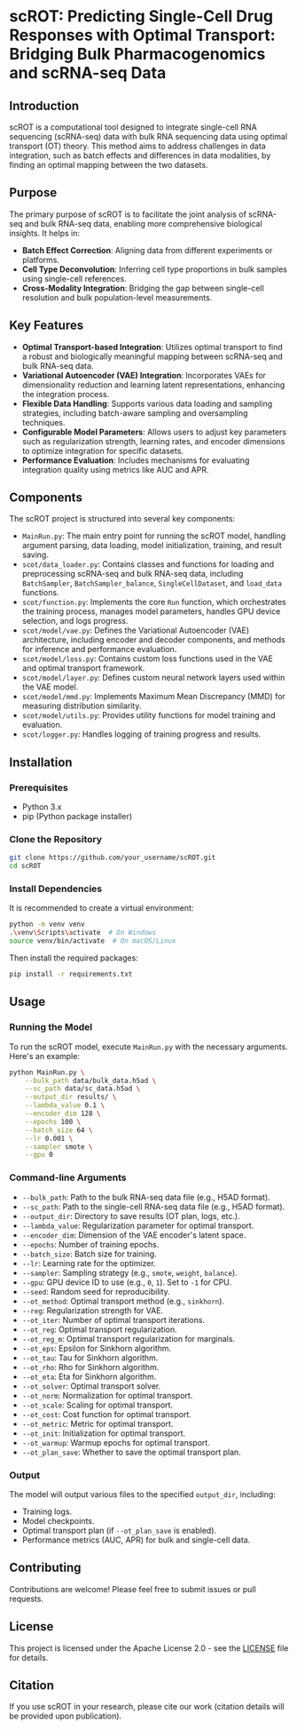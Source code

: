 # scROT: Predicting Single-Cell Drug Responses with Optimal Transport: Bridging Bulk Pharmacogenomics and scRNA-seq Data

## Introduction
scROT is a computational tool designed to integrate single-cell RNA sequencing (scRNA-seq) data with bulk RNA sequencing data using optimal transport (OT) theory. This method aims to address challenges in data integration, such as batch effects and differences in data modalities, by finding an optimal mapping between the two datasets.

## Purpose
The primary purpose of scROT is to facilitate the joint analysis of scRNA-seq and bulk RNA-seq data, enabling more comprehensive biological insights. It helps in:
- **Batch Effect Correction**: Aligning data from different experiments or platforms.
- **Cell Type Deconvolution**: Inferring cell type proportions in bulk samples using single-cell references.
- **Cross-Modality Integration**: Bridging the gap between single-cell resolution and bulk population-level measurements.

## Key Features
- **Optimal Transport-based Integration**: Utilizes optimal transport to find a robust and biologically meaningful mapping between scRNA-seq and bulk RNA-seq data.
- **Variational Autoencoder (VAE) Integration**: Incorporates VAEs for dimensionality reduction and learning latent representations, enhancing the integration process.
- **Flexible Data Handling**: Supports various data loading and sampling strategies, including batch-aware sampling and oversampling techniques.
- **Configurable Model Parameters**: Allows users to adjust key parameters such as regularization strength, learning rates, and encoder dimensions to optimize integration for specific datasets.
- **Performance Evaluation**: Includes mechanisms for evaluating integration quality using metrics like AUC and APR.

## Components
The scROT project is structured into several key components:
- `MainRun.py`: The main entry point for running the scROT model, handling argument parsing, data loading, model initialization, training, and result saving.
- `scot/data_loader.py`: Contains classes and functions for loading and preprocessing scRNA-seq and bulk RNA-seq data, including `BatchSampler`, `BatchSampler_balance`, `SingleCellDataset`, and `load_data` functions.
- `scot/function.py`: Implements the core `Run` function, which orchestrates the training process, manages model parameters, handles GPU device selection, and logs progress.
- `scot/model/vae.py`: Defines the Variational Autoencoder (VAE) architecture, including encoder and decoder components, and methods for inference and performance evaluation.
- `scot/model/loss.py`: Contains custom loss functions used in the VAE and optimal transport framework.
- `scot/model/layer.py`: Defines custom neural network layers used within the VAE model.
- `scot/model/mmd.py`: Implements Maximum Mean Discrepancy (MMD) for measuring distribution similarity.
- `scot/model/utils.py`: Provides utility functions for model training and evaluation.
- `scot/logger.py`: Handles logging of training progress and results.

## Installation

### Prerequisites
- Python 3.x
- pip (Python package installer)

### Clone the Repository
```bash
git clone https://github.com/your_username/scROT.git
cd scROT
```

### Install Dependencies
It is recommended to create a virtual environment:
```bash
python -m venv venv
.\venv\Scripts\activate  # On Windows
source venv/bin/activate  # On macOS/Linux
```

Then install the required packages:
```bash
pip install -r requirements.txt
```

## Usage

### Running the Model
To run the scROT model, execute `MainRun.py` with the necessary arguments. Here's an example:

```bash
python MainRun.py \
    --bulk_path data/bulk_data.h5ad \
    --sc_path data/sc_data.h5ad \
    --output_dir results/ \
    --lambda_value 0.1 \
    --encoder_dim 128 \
    --epochs 100 \
    --batch_size 64 \
    --lr 0.001 \
    --sampler smote \
    --gpu 0
```

### Command-line Arguments
- `--bulk_path`: Path to the bulk RNA-seq data file (e.g., H5AD format).
- `--sc_path`: Path to the single-cell RNA-seq data file (e.g., H5AD format).
- `--output_dir`: Directory to save results (OT plan, logs, etc.).
- `--lambda_value`: Regularization parameter for optimal transport.
- `--encoder_dim`: Dimension of the VAE encoder's latent space.
- `--epochs`: Number of training epochs.
- `--batch_size`: Batch size for training.
- `--lr`: Learning rate for the optimizer.
- `--sampler`: Sampling strategy (e.g., `smote`, `weight`, `balance`).
- `--gpu`: GPU device ID to use (e.g., `0`, `1`). Set to `-1` for CPU.
- `--seed`: Random seed for reproducibility.
- `--ot_method`: Optimal transport method (e.g., `sinkhorn`).
- `--reg`: Regularization strength for VAE.
- `--ot_iter`: Number of optimal transport iterations.
- `--ot_reg`: Optimal transport regularization.
- `--ot_reg_m`: Optimal transport regularization for marginals.
- `--ot_eps`: Epsilon for Sinkhorn algorithm.
- `--ot_tau`: Tau for Sinkhorn algorithm.
- `--ot_rho`: Rho for Sinkhorn algorithm.
- `--ot_eta`: Eta for Sinkhorn algorithm.
- `--ot_solver`: Optimal transport solver.
- `--ot_norm`: Normalization for optimal transport.
- `--ot_scale`: Scaling for optimal transport.
- `--ot_cost`: Cost function for optimal transport.
- `--ot_metric`: Metric for optimal transport.
- `--ot_init`: Initialization for optimal transport.
- `--ot_warmup`: Warmup epochs for optimal transport.
- `--ot_plan_save`: Whether to save the optimal transport plan.

### Output
The model will output various files to the specified `output_dir`, including:
- Training logs.
- Model checkpoints.
- Optimal transport plan (if `--ot_plan_save` is enabled).
- Performance metrics (AUC, APR) for bulk and single-cell data.

## Contributing
Contributions are welcome! Please feel free to submit issues or pull requests.

## License
This project is licensed under the Apache License 2.0 - see the [LICENSE](LICENSE) file for details.

## Citation
If you use scROT in your research, please cite our work (citation details will be provided upon publication).

   


